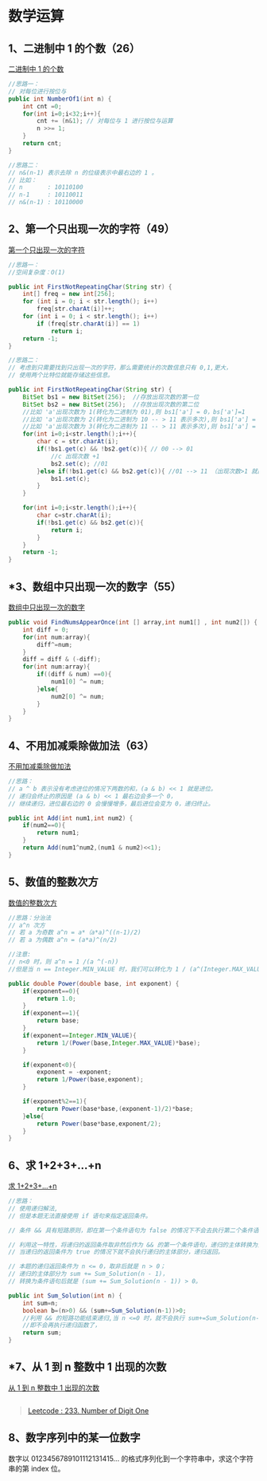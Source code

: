 # 数学运算

## 1、二进制中 1 的个数（26）

[二进制中 1 的个数](https://www.nowcoder.com/practice/8ee967e43c2c4ec193b040ea7fbb10b8?tpId=13&tqId=11164&tPage=1&rp=1&ru=/ta/coding-interviews&qru=/ta/coding-interviews/question-ranking)

```java
//思路一：
// 对每位进行按位与
public int NumberOf1(int n) {
    int cnt =0;
    for(int i=0;i<32;i++){
        cnt += (n&1); // 对每位与 1 进行按位与运算
        n >>= 1;
    }
    return cnt;
}
```

```java
//思路二：
// n&(n-1) 表示去除 n 的位级表示中最右边的 1 。
// 比如：
// n       : 10110100
// n-1     : 10110011
// n&(n-1) : 10110000

```



## 2、第一个只出现一次的字符（49）

[第一个只出现一次的字符](https://www.nowcoder.com/practice/1c82e8cf713b4bbeb2a5b31cf5b0417c?tpId=13&tqId=11187&tPage=1&rp=1&ru=/ta/coding-interviews&qru=/ta/coding-interviews/question-ranking)

```java
//思路一：
//空间复杂度：O(1)

public int FirstNotRepeatingChar(String str) {
    int[] freq = new int[256];
    for (int i = 0; i < str.length(); i++)
        freq[str.charAt(i)]++;
    for (int i = 0; i < str.length(); i++)
        if (freq[str.charAt(i)] == 1)
            return i;
    return -1;
}
```

```java
//思路二：
// 考虑到只需要找到只出现一次的字符，那么需要统计的次数信息只有 0,1,更大，
// 使用两个比特位就能存储这些信息。

public int FirstNotRepeatingChar(String str) {
    BitSet bs1 = new BitSet(256);  //存放出现次数的第一位
    BitSet bs2 = new BitSet(256);  //存放出现次数的第二位
    //比如 'a'出现次数为 1(转化为二进制为 01),则 bs1['a'] = 0，bs['a']=1
    //比如 'a'出现次数为 2(转化为二进制为 10 -- > 11 表示多次),则 bs1['a'] = 1，bs['a']=1
    //比如 'a'出现次数为 3(转化为二进制为 11 -- > 11 表示多次),则 bs1['a'] = 1，bs['a']=1
    for(int i=0;i<str.length();i++){
        char c = str.charAt(i);
        if(!bs1.get(c) && !bs2.get(c)){ // 00 --> 01
            //c 出现次数 +1
            bs2.set(c); //01
        }else if(!bs1.get(c) && bs2.get(c)){ //01 --> 11 （出现次数>1 就直接变为 3）
            bs1.set(c);
        }
    }

    for(int i=0;i<str.length();i++){
        char c=str.charAt(i);
        if(!bs1.get(c) && bs2.get(c)){
            return i;
        }
    }
    return -1;
}
```



## *3、数组中只出现一次的数字（55）

[数组中只出现一次的数字](https://www.nowcoder.com/practice/e02fdb54d7524710a7d664d082bb7811?tpId=13&tqId=11193&tPage=1&rp=1&ru=/ta/coding-interviews&qru=/ta/coding-interviews/question-ranking)

```java
public void FindNumsAppearOnce(int [] array,int num1[] , int num2[]) {
    int diff = 0;
    for(int num:array){
        diff^=num;
    }
    diff = diff & (-diff);
    for(int num:array){
        if((diff & num) ==0){
            num1[0] ^= num;
        }else{
            num2[0] ^= num;
        }
    }
}
```



## 4、不用加减乘除做加法（63）

[不用加减乘除做加法](https://www.nowcoder.com/practice/59ac416b4b944300b617d4f7f111b215?tpId=13&tqId=11201&tPage=1&rp=1&ru=/ta/coding-interviews&qru=/ta/coding-interviews/question-ranking)

```java
//思路：
// a ^ b 表示没有考虑进位的情况下两数的和，(a & b) << 1 就是进位。
// 递归会终止的原因是 (a & b) << 1 最右边会多一个 0，
// 继续递归，进位最右边的 0 会慢慢增多，最后进位会变为 0，递归终止。

public int Add(int num1,int num2) {
    if(num2==0){
        return num1;
    }
    return Add(num1^num2,(num1 & num2)<<1);
}
```



## 5、数值的整数次方

[数值的整数次方](https://www.nowcoder.com/practice/1a834e5e3e1a4b7ba251417554e07c00?tpId=13&tqId=11165&tPage=1&rp=1&ru=/ta/coding-interviews&qru=/ta/coding-interviews/question-ranking)

```java
//思路：分治法
// a^n 次方
// 若 a 为奇数 a^n = a*（a*a)^((n-1)/2)
// 若 a 为偶数 a^n = (a*a)^(n/2)

//注意:
// n<0 时，则 a^n = 1 /(a ^(-n))
//但是当 n == Integer.MIN_VALUE 时，我们可以转化为 1 / (a^(Integer.MAX_VALUE)*a)

public double Power(double base, int exponent) {
    if(exponent==0){
        return 1.0;
    }
    if(exponent==1){
        return base;
    }
    if(exponent==Integer.MIN_VALUE){
        return 1/(Power(base,Integer.MAX_VALUE)*base);
    }

    if(exponent<0){
        exponent = -exponent;
        return 1/Power(base,exponent);
    }

    if(exponent%2==1){
        return Power(base*base,(exponent-1)/2)*base;
    }else{
        return Power(base*base,exponent/2);
    }
}
```



## 6、求 1+2+3+...+n

[求 1+2+3+...+n](https://www.nowcoder.com/practice/7a0da8fc483247ff8800059e12d7caf1?tpId=13&tqId=11200&tPage=1&rp=1&ru=/ta/coding-interviews&qru=/ta/coding-interviews/question-ranking)

```java
//思路：
// 使用递归解法,
// 但是本题无法直接使用 if 语句来指定返回条件。

// 条件 && 具有短路原则，即在第一个条件语句为 false 的情况下不会去执行第二个条件语句。

// 利用这一特性，将递归的返回条件取非然后作为 && 的第一个条件语句，递归的主体转换为第二个条件语句，那么
// 当递归的返回条件为 true 的情况下就不会执行递归的主体部分，递归返回。

// 本题的递归返回条件为 n <= 0，取非后就是 n > 0；
// 递归的主体部分为 sum += Sum_Solution(n - 1)，
// 转换为条件语句后就是 (sum += Sum_Solution(n - 1)) > 0。

public int Sum_Solution(int n) {
    int sum=n;
    boolean b=(n>0) && (sum+=Sum_Solution(n-1))>0; 
    //利用 && 的短路功能结束递归,当 n <=0 时，就不会执行 sum+=Sum_Solution(n-1)
    //即不会再执行递归函数了，
    return sum;
}
```



## *7、从 1 到 n 整数中 1 出现的次数

[从 1 到 n 整数中 1 出现的次数](https://www.nowcoder.com/practice/bd7f978302044eee894445e244c7eee6?tpId=13&tqId=11184&tPage=1&rp=1&ru=/ta/coding-interviews&qru=/ta/coding-interviews/question-ranking)

```java

```

> [Leetcode : 233. Number of Digit One](https://leetcode.com/problems/number-of-digit-one/discuss/64381/4+-lines-O(log-n)-C++JavaPython)



## 8、数字序列中的某一位数字

数字以 0123456789101112131415... 的格式序列化到一个字符串中，求这个字符串的第 index 位。

```java

```



